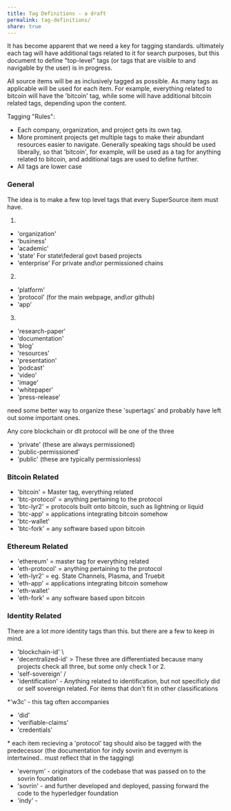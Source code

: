```yaml
---
title: Tag Definitions - a draft
permalink: tag-definitions/
share: true
---
```


It has become apparent that we need a key for tagging standards. ultimately each tag will have additional tags related to it for search purposes, but this document to define "top-level" tags (or tags that are visible to and navigable by the user) is in progress. 

All source items will be as inclusively tagged as possible. As many tags as applicable will be used for each item. For example, everything related to bitcoin will have the 'bitcoin' tag, while some will have additional bitcoin related tags, depending upon the content.

Tagging "Rules":
* Each company, organization, and project gets its own tag.
* More prominent projects get multiple tags to make their abundant resources easier to navigate.
Generally speaking tags should be used liberally, so that 'bitcoin', for example, will be used as a tag for anything related to bitcoin, and additional tags are used to define further.
* All tags are lower case

### General

The idea is to make a few top level tags that every SuperSource item must have.  

1.
* 'organization' 
* 'business'
* 'academic'
* 'state'  For state\federal govt based projects
* 'enterprise' For private and\or permissioned chains
2.
* 'platform'
* 'protocol' (for the main webpage, and\or github)
* 'app'
3.
* 'research-paper'
* 'documentation'
* 'blog'
* 'resources'
* 'presentation'
* 'podcast'
* 'video'
* 'image'
* 'whitepaper'
* 'press-release'

need some better way to organize these 'supertags' and probably have left out some important ones.

Any core blockchain or dlt protocol will be one of the three
* 'private' (these are always permissioned)
* 'public-permissioned'
* 'public' (these are typically permissionless)

### Bitcoin Related

* 'bitcoin' = Master tag, everything related
* 'btc-protocol' = anything pertaining to the protocol
* 'btc-lyr2' = protocols built onto bitcoin, such as lightning or liquid
* 'btc-app' = applications integrating bitcoin somehow
* 'btc-wallet'
* 'btc-fork' = any software based upon bitcoin


### Ethereum Related

* 'ethereum' = master tag for everything related
* 'eth-protocol' = anything pertaining to the protocol
* 'eth-lyr2' = eg. State Channels, Plasma, and Truebit
* 'eth-app' = applications integrating bitcoin somehow
* 'eth-wallet'
* 'eth-fork' = any software based upon bitcoin


### Identity Related
There are a lot more identity tags than this. but there are a few to keep in mind.

* 'blockchain-id'    \
* 'decentralized-id'  > These three are differentiated because many projects check all three, but some only check 1 or 2.
* 'self-sovereign'   /
* 'identification'  - Anything related to identification, but not specificly did or self sovereign related. For items that don't fit in other classifications

*'w3c' - this tag often accompanies
* 'did'
* 'verifiable-claims'
* 'credentials'

\* each item recieving a 'protocol' tag should also be tagged with the predecessor (the documentation for indy sovrin and evernym is intertwined.. must reflect that in the tagging)
* 'evernym' - originators of the codebase that was passed on to the sovrin foundation
* 'sovrin' - and further developed and deployed, passing forward the code to the hyperledger foundation
* 'indy' -  

